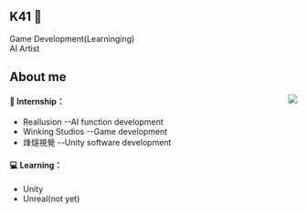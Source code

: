 ## K41 👋

Game Development(Learninging)</br>
AI Artist

About me
---
<img align="right" src="https://github-readme-stats.vercel.app/api?username=kairaun&show_icons=true&icon_color=9f40e9&text_color=1dcea8&bg_color=3a31f7&hide_title=true" />

#### 📖 Internship：
- Reallusion  --AI function development
- Winking Studios  --Game development
- 烽燧視覺  --Unity software development
#### 💻 Learning：
- Unity
- Unreal(not yet)
  
